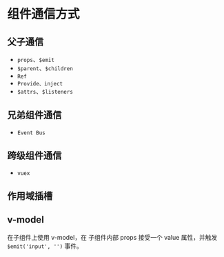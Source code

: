 # 组件通信方式

## 父子通信

- `props`、`$emit`
- `$parent`、`$children`
- `Ref`
- `Provide、inject`
- `$attrs`、`$listeners`

## 兄弟组件通信

- `Event Bus`

## 跨级组件通信

- `vuex`

## 作用域插槽

## v-model

在子组件上使用 v-model，在 子组件内部 props 接受一个 value 属性，并触发 `$emit('input', '')` 事件。
